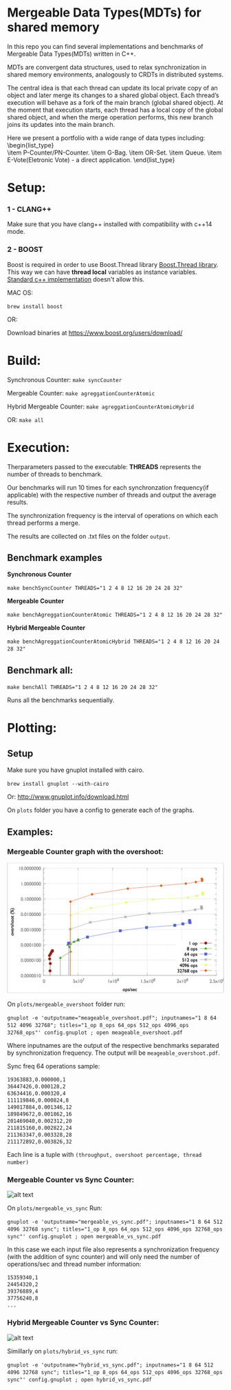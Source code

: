 # Mergeable Data Types(MDTs) for shared memory

In this repo you can find several implementations and benchmarks of Mergeable Data Types(MDTs) written in C++.

MDTs are convergent data structures, used to relax synchronization in shared memory environments, analogously to CRDTs in distributed systems. 

The central idea is that each thread can update its local private copy of an object and later merge its changes to a shared global object.  Each thread’s execution will behave as a fork of the main branch (global shared object). At the moment that execution starts, each thread has a local copy of the global shared object, and when the merge operation performs, this new branch joins its updates into the main branch.

Here we present a portfolio with a wide range of data types including:
\begin{list_type}  
\item P-Counter/PN-Counter.
\item G-Bag.
\item OR-Set.
\item Queue.
\item E-Vote(Eletronic Vote) - a direct application.
\end{list_type}


# Setup:

### 1 - CLANG++

Make sure that you have clang++ installed with compatibility with c++14 mode.

### 2 - BOOST

Boost is required in order to use Boost.Thread library [Boost.Thread library](https://www.boost.org/doc/libs/1_67_0/doc/html/thread.html). 
This way we can have **thread local** variables as instance variables. [Standard c++ implementation](http://en.cppreference.com/w/c/thread/thread_local) doesn't allow this.

MAC OS:

`brew install boost`

OR:

Download binaries at https://www.boost.org/users/download/

# Build:

Synchronous Counter: `make syncCounter`

Mergeable Counter: `make agreggationCounterAtomic`

Hybrid Mergeable Counter: `make agreggationCounterAtomicHybrid`

OR:
`make all`

# Execution:

Therparameters passed to the executable: **THREADS** represents the number of threads to benchmark.

Our benchmarks will run 10 times for each synchronzation frequency(if applicable) with the respective number of threads and output the average results. 

The synchronization frequency is the interval of operations on which each thread performs a merge.

The results are collected on .txt files on the folder `output`.

## Benchmark examples

**Synchronous Counter**

`make benchSyncCounter THREADS="1 2 4 8 12 16 20 24 28 32"`

**Mergeable Counter**

`make benchAgreggationCounterAtomic THREADS="1 2 4 8 12 16 20 24 28 32"`

**Hybrid Mergeable Counter**

`make benchAgreggationCounterAtomicHybrid THREADS="1 2 4 8 12 16 20 24 28 32"`

## Benchmark all:

`make benchAll THREADS="1 2 4 8 12 16 20 24 28 32"` 

Runs all the benchmarks sequentially. 

# Plotting:

## Setup

Make sure you have gnuplot installed with cairo.

`brew install gnuplot --with-cairo`

Or:
http://www.gnuplot.info/download.html

On `plots` folder you have a config to generate each of the graphs.

## Examples:

### Mergeable Counter graph with the overshoot:
![alt text](plots/mergeable_overshoot/mergeable_overshoot.png)

On `plots/mergeable_overshoot` folder run:

`gnuplot -e 'outputname="meageable_overshoot.pdf"; inputnames="1 8 64 512 4096 32768"; titles="1_op 8_ops 64_ops 512_ops 4096_ops 32768_ops"' config.gnuplot ; open meageable_overshoot.pdf`

Where inputnames are the output of the respective benchmarks separated by synchronization frequency. The output will be `meageable_overshoot.pdf`.

Sync freq 64 operations sample:
```
19363883,0.000000,1
36447426,0.000128,2
63634416,0.000320,4
111119846,0.000824,8
149017884,0.001346,12
189849672,0.001862,16
201469040,0.002312,20
211815160,0.002822,24
211363347,0.003328,28
211172892,0.003826,32
````

Each line is a tuple with `(throughput, overshoot percentage, thread number)`

### Mergeable Counter vs Sync Counter:

![alt text](plots/mergeable_vs_sync/mergeable_vs_sync.png)

On `plots/mergeable_vs_sync` Run:

`gnuplot -e 'outputname="mergeable_vs_sync.pdf"; inputnames="1 8 64 512 4096 32768 sync"; titles="1_op 8_ops 64_ops 512_ops 4096_ops 32768_ops sync"' config.gnuplot ; open mergeable_vs_sync.pdf`

In this case we each input file also represents a synchronization frequency (with the addition of sync counter) and will only need the number of operations/sec and thread number information:

```
15359340,1
24454320,2
39376889,4
37756240,8
...
```

### Hybrid Mergeable Counter vs Sync Counter:

![alt text](plots/hybrid_vs_sync/hybrid_vs_sync.png)

Simillarly on `plots/hybrid_vs_sync` run:

`gnuplot -e 'outputname="hybrid_vs_sync.pdf"; inputnames="1 8 64 512 4096 32768 sync"; titles="1_op 8_ops 64_ops 512_ops 4096_ops 32768_ops sync"' config.gnuplot ; open hybrid_vs_sync.pdf`

